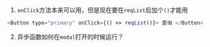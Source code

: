 1. `onClick`方法本来可以用，但是现在要在`reqList`后加个`()`才能用

```javascript
<Button type="primary" onClick={() => reqList()}> 查询 </Button>
```

2. 异步函数如何在`modal`打开的时候运行？